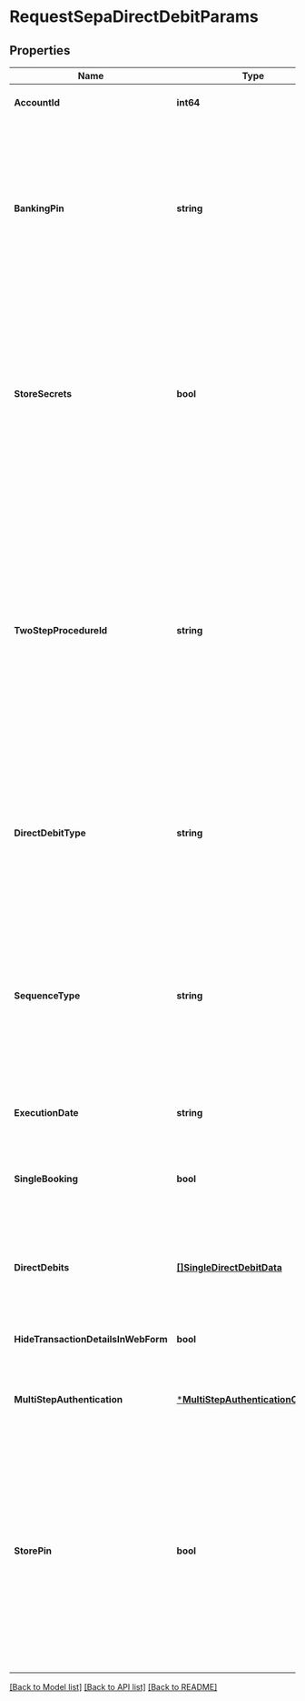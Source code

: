 # RequestSepaDirectDebitParams

## Properties
Name | Type | Description | Notes
------------ | ------------- | ------------- | -------------
**AccountId** | **int64** | Identifier of the bank account to which you want to transfer the money. | [default to null]
**BankingPin** | **string** | Online banking PIN. Any symbols are allowed. Max length: 170. If a PIN is stored in the bank connection, then this field may remain unset. If finAPI&#39;s web form is not required and the field is set though then it will always be used (even if there is some other PIN stored in the bank connection). If you want the user to enter a PIN in finAPI&#39;s web form even when a PIN is stored, then just set the field to any value, so that the service recognizes that you wish to use the web form flow. | [optional] [default to null]
**StoreSecrets** | **bool** | Whether to store the PIN. If the PIN is stored, it is not required to pass the PIN again when executing SEPA orders. Default value is &#39;false&#39;. &lt;br/&gt;&lt;br/&gt;NOTES:&lt;br/&gt; - before you set this field to true, please regard the &#39;pinsAreVolatile&#39; flag of the bank connection that the account belongs to;&lt;br/&gt; - this field is ignored in case when the user will need to use finAPI&#39;s web form. The user will be able to decide whether to store the PIN or not in the web form, depending on the &#39;storeSecretsAvailableInWebForm&#39; setting (see Client Configuration). | [optional] [default to null]
**TwoStepProcedureId** | **string** | The bank-given ID of the two-step-procedure that should be used for the order. For a list of available two-step-procedures, see the corresponding bank connection (GET /bankConnections). If this field is not set, then the bank connection&#39;s default two-step-procedure will be used. Note that in this case, when the bank connection has no default two-step-procedure set, then the response of the service depends on whether you need to use finAPI&#39;s web form or not. If you need to use the web form, the user will be prompted to select the two-step-procedure within the web form. If you don&#39;t need to use the web form, then the service will return an error (passing a value for this field is required in this case). | [optional] [default to null]
**DirectDebitType** | **string** | Type of the direct debit; either &lt;code&gt;BASIC&lt;/code&gt; or &lt;code&gt;B2B&lt;/code&gt; (Business-To-Business). Please note that an account which supports the basic type must not necessarily support B2B (or vice versa). Check the source account&#39;s &#39;supportedOrders&#39; field to find out which types of direct debit it supports.&lt;br/&gt;&lt;br/&gt; | [default to null]
**SequenceType** | **string** | Sequence type of the direct debit. Possible values:&lt;br/&gt;&lt;br/&gt;&amp;bull; &lt;code&gt;OOFF&lt;/code&gt; - means that this is a one-time direct debit order&lt;br/&gt;&amp;bull; &lt;code&gt;FRST&lt;/code&gt; - means that this is the first in a row of multiple direct debit orders&lt;br/&gt;&amp;bull; &lt;code&gt;RCUR&lt;/code&gt; - means that this is one (but not the first or final) within a row of multiple direct debit orders&lt;br/&gt;&amp;bull; &lt;code&gt;FNAL&lt;/code&gt; - means that this is the final in a row of multiple direct debit orders&lt;br/&gt;&lt;br/&gt; | [default to null]
**ExecutionDate** | **string** | Execution date for the direct debit(s), in the format &#39;YYYY-MM-DD&#39;. | [default to null]
**SingleBooking** | **bool** | This field is only regarded when you pass multiple orders. It determines whether the orders should be processed by the bank as one collective booking (in case of &#39;false&#39;), or as single bookings (in case of &#39;true&#39;). Default value is &#39;false&#39;. | [optional] [default to null]
**DirectDebits** | [**[]SingleDirectDebitData**](SingleDirectDebitData.md) | List of the direct debits that you want to execute (may contain at most 15000 items). Please check the account&#39;s &#39;supportedOrders&#39; field to find out whether you can pass multiple direct debits or just one. | [default to null]
**HideTransactionDetailsInWebForm** | **bool** | Whether the finAPI web form should hide transaction details when prompting the caller for the second factor. Default value is false. | [optional] [default to null]
**MultiStepAuthentication** | [***MultiStepAuthenticationCallback**](MultiStepAuthenticationCallback.md) | Container for multi-step authentication data. Required when a previous service call initiated a multi-step authentication. | [optional] [default to null]
**StorePin** | **bool** | Whether to store the PIN. If the PIN is stored, it is not required to pass the PIN again when executing SEPA orders. Default value is &#39;false&#39;. &lt;br/&gt;&lt;br/&gt;NOTES:&lt;br/&gt; - before you set this field to true, please regard the &#39;pinsAreVolatile&#39; flag of the bank connection that the account belongs to;&lt;br/&gt; - this field is ignored in case when the user will need to use finAPI&#39;s web form. The user will be able to decide whether to store the PIN or not in the web form, depending on the &#39;storeSecretsAvailableInWebForm&#39; setting (see Client Configuration).&lt;br&gt;&lt;br&gt;NOTE: This field is deprecated and will be removed at some point. Use &#39;storeSecrets&#39; instead. | [optional] [default to null]

[[Back to Model list]](../README.md#documentation-for-models) [[Back to API list]](../README.md#documentation-for-api-endpoints) [[Back to README]](../README.md)


